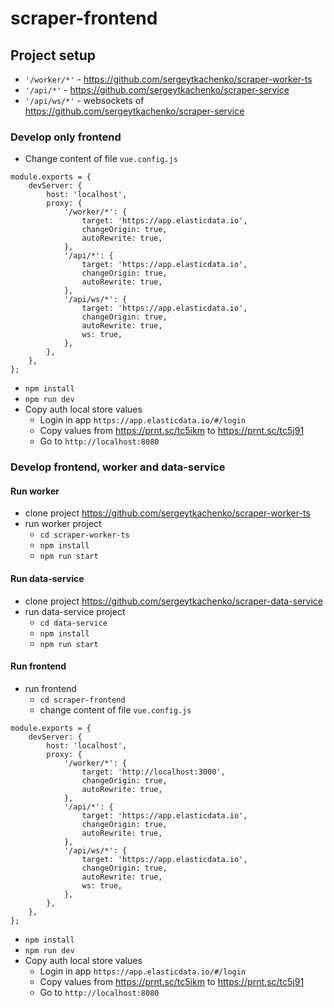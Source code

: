 # scraper-frontend

## Project setup

* ```'/worker/*'``` - https://github.com/sergeytkachenko/scraper-worker-ts
* ```'/api/*'``` - https://github.com/sergeytkachenko/scraper-service
* ```'/api/ws/*'``` - websockets of https://github.com/sergeytkachenko/scraper-service

### Develop only frontend

* Change content of file ```vue.config.js```
```
module.exports = {
	devServer: {
		host: 'localhost',
		proxy: {
			'/worker/*': {
				target: 'https://app.elasticdata.io',
				changeOrigin: true,
				autoRewrite: true,
			},
			'/api/*': {
				target: 'https://app.elasticdata.io',
				changeOrigin: true,
				autoRewrite: true,
			},
			'/api/ws/*': {
				target: 'https://app.elasticdata.io',
				changeOrigin: true,
				autoRewrite: true,
				ws: true,
			},
		},
	},
};

```
* ``npm install``
* ```npm run dev```
* Copy auth local store values
    * Login in app ```https://app.elasticdata.io/#/login```
    * Copy values from https://prnt.sc/tc5ikm to https://prnt.sc/tc5j91
    * Go to ```http://localhost:8080```

### Develop frontend, worker and data-service

#### Run worker

* clone project https://github.com/sergeytkachenko/scraper-worker-ts
* run worker project 
    * ```cd scraper-worker-ts```
    * ``npm install``
    * ```npm run start```

#### Run data-service

* clone project https://github.com/sergeytkachenko/scraper-data-service
* run data-service project 
    * ```cd data-service```
    * ``npm install``
    * ```npm run start```

#### Run frontend

* run frontend
    * ```cd scraper-frontend```
    * change content of file ```vue.config.js```
```
module.exports = {
	devServer: {
		host: 'localhost',
		proxy: {
			'/worker/*': {
				target: 'http://localhost:3000',
				changeOrigin: true,
                autoRewrite: true,
			},
			'/api/*': {
				target: 'https://app.elasticdata.io',
				changeOrigin: true,
				autoRewrite: true,
			},
			'/api/ws/*': {
				target: 'https://app.elasticdata.io',
				changeOrigin: true,
				autoRewrite: true,
				ws: true,
			},
		},
	},
};
```
* ``npm install``
* ```npm run dev```
* Copy auth local store values
    * Login in app ```https://app.elasticdata.io/#/login```
    * Copy values from https://prnt.sc/tc5ikm to https://prnt.sc/tc5j91
    * Go to ```http://localhost:8080```
